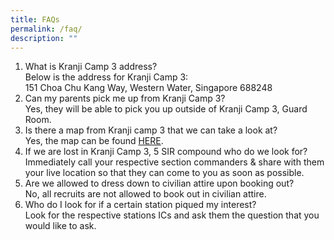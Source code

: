 ```yaml
---
title: FAQs
permalink: /faq/
description: ""
---
```

1. What is Kranji Camp 3 address?  
    Below is the address for Kranji Camp 3:   
    151 Choa Chu Kang Way, Western Water, Singapore 688248
2. Can my parents pick me up from Kranji Camp 3?    
    Yes, they will be able to pick you up outside of Kranji Camp 3,  Guard Room.
3. Is there a map from Kranji camp 3 that we can take a look at?    
    Yes, the map can be found [HERE](https://d3m9tmhm9d1c6q.cloudfront.net).
4. If we are lost in Kranji Camp 3, 5 SIR compound who do we look for?    
    Immediately call your respective section commanders & share with them your live location so that they can come to you as soon as possible.
5. Are we allowed to dress down to civilian attire upon booking out?    
    No, all recruits are not allowed to book out in civilian attire.
6. Who do I look for if a certain station piqued my interest?    
    Look for the respective stations ICs and ask them the question that you would like to ask.